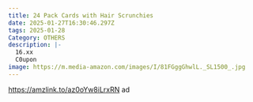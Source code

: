 ```yaml
---
title: 24 Pack Cards with Hair Scrunchies
date: 2025-01-27T16:30:46.297Z
tags: 2025-01-28
Category: OTHERS
description: |-
  16.xx
  C0upon
image: https://m.media-amazon.com/images/I/81FGggGhwlL._SL1500_.jpg
---
```

https://amzlink.to/az0oYw8iLrxRN   ad